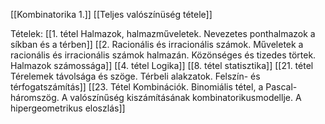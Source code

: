 [[Kombinatorika 1.]]
[[Teljes valószínüség tétele]]


Tételek:
[[1. tétel Halmazok, halmazműveletek. Nevezetes ponthalmazok a síkban és a térben]]
[[2. Racionális és irracionális számok. Műveletek a racionális és irracionális számok halmazán. Közönséges és tizedes törtek. Halmazok számossága]]
[[4. tétel Logika]]
[[8. tétel statisztika]]
[[21. tétel Térelemek távolsága és szöge. Térbeli alakzatok. Felszín- és térfogatszámítás]]
[[23. Tétel Kombinációk. Binomiális tétel, a Pascal-háromszög. A valószínűség kiszámításának kombinatorikusmodellje. A hipergeometrikus eloszlás]]

